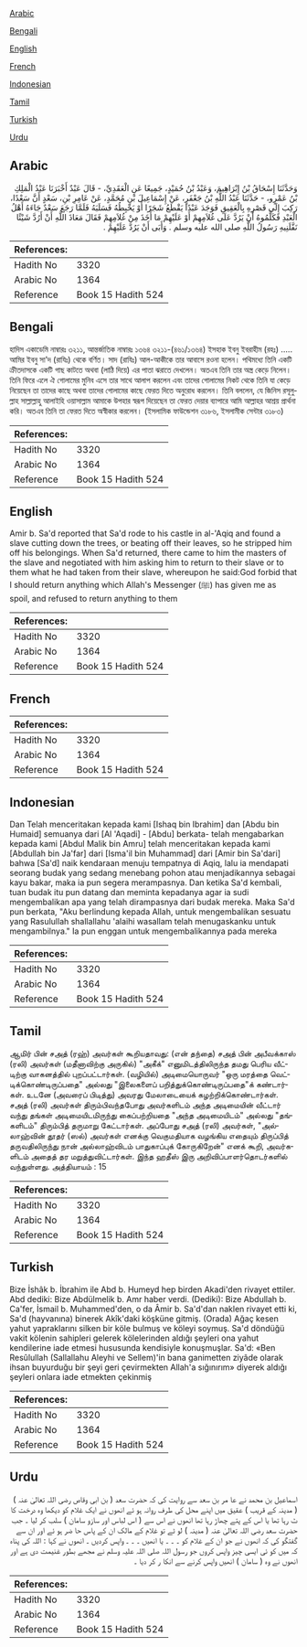 [Arabic](#arabic)

[Bengali](#bengali)

[English](#english)

[French](#french)

[Indonesian](#indonesian)

[Tamil](#tamil)

[Turkish](#turkish)

[Urdu](#urdu)

## Arabic


<div dir="rtl" lang="ar" style={{fontSize:'larger',backgroundColor:'#f8f9fa',padding:20}}>
وَحَدَّثَنَا إِسْحَاقُ بْنُ إِبْرَاهِيمَ، وَعَبْدُ بْنُ حُمَيْدٍ، جَمِيعًا عَنِ الْعَقَدِيِّ، - قَالَ عَبْدٌ أَخْبَرَنَا عَبْدُ الْمَلِكِ بْنُ عَمْرٍو، - حَدَّثَنَا عَبْدُ اللَّهِ بْنُ جَعْفَرٍ، عَنْ إِسْمَاعِيلَ بْنِ مُحَمَّدٍ، عَنْ عَامِرِ بْنِ، سَعْدٍ أَنَّ سَعْدًا، رَكِبَ إِلَى قَصْرِهِ بِالْعَقِيقِ فَوَجَدَ عَبْدًا يَقْطَعُ شَجَرًا أَوْ يَخْبِطُهُ فَسَلَبَهُ فَلَمَّا رَجَعَ سَعْدٌ جَاءَهُ أَهْلُ الْعَبْدِ فَكَلَّمُوهُ أَنْ يَرُدَّ عَلَى غُلاَمِهِمْ أَوْ عَلَيْهِمْ مَا أَخَذَ مِنْ غُلاَمِهِمْ فَقَالَ مَعَاذَ اللَّهِ أَنْ أَرُدَّ شَيْئًا نَفَّلَنِيهِ رَسُولُ اللَّهِ صلى الله عليه وسلم ‏.‏ وَأَبَى أَنْ يَرُدَّ عَلَيْهِمْ ‏.‏
</div>
<div style={{backgroundColor:'#f8f9fa',padding:20, marginBottom: 10}}><table> <thead> <tr> <th>References:</th> <th></th> </tr> </thead> <tbody><tr><td>Hadith No</td><td>3320</td></tr><tr><td>Arabic No</td><td>1364</td></tr><tr><td>Reference</td><td>Book 15 Hadith 524</td></tr></tbody></table></div>

## Bengali


<div dir="ltr" lang="bn" style={{fontSize:'larger',backgroundColor:'#f8f9fa',padding:20}}>
হাদিস একাডেমি নাম্বারঃ ৩২১১, আন্তর্জাতিক নাম্বারঃ ১৩৬৪ ৩২১১-(৪৬১/১৩৬৪) ইসহাক ইবনু ইবরাহীম (রহঃ) ..... আমির ইবনু সা'দ (রাযিঃ) থেকে বর্ণিত। সাদ (রাযিঃ) আল-আকীকে তার আবাসে রওনা হলেন। পথিমধ্যে তিনি একটি ক্রীতদাসকে একটি গাছ কাটতে অথবা (লাঠি দিয়ে) এর পাতা ঝরাতে দেখলেন। অতএব তিনি তার অস্ত্র কেড়ে নিলেন। তিনি ফিরে এলে ঐ গোলামের মুনিব এসে তার সাথে আলাপ করলেন এবং তাদের গোলামের নিকট থেকে তিনি যা কেড়ে নিয়েছেন তা তাদের কাছে অথবা তাদের গোলামের কাছে ফেরত দিতে অনুরোধ করলেন। তিনি বললেন, যে জিনিস রসূলুল্লাহ সাল্লাল্লাহু আলাইহি ওয়াসাল্লাম আমাকে উপহার স্বরূপ দিয়েছেন তা ফেরত দেয়ার ব্যাপারে আমি আল্লাহর আশ্রয় প্রার্থনা করি। অতএব তিনি তা ফেরত দিতে অস্বীকার করলেন। (ইসলামিক ফাউন্ডেশন ৩১৮৬, ইসলামীক সেন্টার ৩১৮৩)
</div>
<div style={{backgroundColor:'#f8f9fa',padding:20, marginBottom: 10}}><table> <thead> <tr> <th>References:</th> <th></th> </tr> </thead> <tbody><tr><td>Hadith No</td><td>3320</td></tr><tr><td>Arabic No</td><td>1364</td></tr><tr><td>Reference</td><td>Book 15 Hadith 524</td></tr></tbody></table></div>

## English


<div dir="ltr" lang="en" style={{fontSize:'larger',backgroundColor:'#f8f9fa',padding:20}}>
Amir b. Sa'd reported that Sa'd rode to his castle in al-'Aqiq and found a slave cutting down the trees, or beating off their leaves, so he stripped him off his belongings. When Sa'd returned, there came to him the masters of the slave and negotiated with him asking him to return to their slave or to them what he had taken from their slave, whereupon he said:God forbid that I should return anything which Allah's Messenger (ﷺ) has given me as spoil, and refused to return anything to them
</div>
<div style={{backgroundColor:'#f8f9fa',padding:20, marginBottom: 10}}><table> <thead> <tr> <th>References:</th> <th></th> </tr> </thead> <tbody><tr><td>Hadith No</td><td>3320</td></tr><tr><td>Arabic No</td><td>1364</td></tr><tr><td>Reference</td><td>Book 15 Hadith 524</td></tr></tbody></table></div>

## French


<div dir="ltr" lang="fr" style={{fontSize:'larger',backgroundColor:'#f8f9fa',padding:20}}>

</div>
<div style={{backgroundColor:'#f8f9fa',padding:20, marginBottom: 10}}><table> <thead> <tr> <th>References:</th> <th></th> </tr> </thead> <tbody><tr><td>Hadith No</td><td>3320</td></tr><tr><td>Arabic No</td><td>1364</td></tr><tr><td>Reference</td><td>Book 15 Hadith 524</td></tr></tbody></table></div>

## Indonesian


<div dir="ltr" lang="id" style={{fontSize:'larger',backgroundColor:'#f8f9fa',padding:20}}>
Dan Telah menceritakan kepada kami [Ishaq bin Ibrahim] dan [Abdu bin Humaid] semuanya dari [Al 'Aqadi] - [Abdu] berkata- telah mengabarkan kepada kami [Abdul Malik bin Amru] telah menceritakan kepada kami [Abdullah bin Ja'far] dari [Isma'il bin Muhammad] dari [Amir bin Sa'dari] bahwa [Sa'd] naik kendaraan menuju tempatnya di Aqiq, lalu ia mendapati seorang budak yang sedang menebang pohon atau menjadikannya sebagai kayu bakar, maka ia pun segera merampasnya. Dan ketika Sa'd kembali, tuan budak itu pun datang dan meminta kepadanya agar ia sudi mengembalikan apa yang telah dirampasnya dari budak mereka. Maka Sa'd pun berkata, "Aku berlindung kepada Allah, untuk mengembalikan sesuatu yang Rasulullah shallallahu 'alaihi wasallam telah menugaskanku untuk mengambilnya." Ia pun enggan untuk mengembalikannya pada mereka
</div>
<div style={{backgroundColor:'#f8f9fa',padding:20, marginBottom: 10}}><table> <thead> <tr> <th>References:</th> <th></th> </tr> </thead> <tbody><tr><td>Hadith No</td><td>3320</td></tr><tr><td>Arabic No</td><td>1364</td></tr><tr><td>Reference</td><td>Book 15 Hadith 524</td></tr></tbody></table></div>

## Tamil


<div dir="ltr" lang="ta" style={{fontSize:'larger',backgroundColor:'#f8f9fa',padding:20}}>
ஆமிர் பின் சஅத் (ரஹ்) அவர்கள் கூறியதாவது: (என் தந்தை) சஅத் பின் அபீவக்காஸ் (ரலி) அவர்கள் (மதீனாவிற்கு அருகில்) "அகீக்" எனுமிடத்திலிருந்த தமது பெரிய வீட்டிற்கு வாகனத்தில் புறப்பட்டார்கள். (வழியில்) அடிமையொருவர் "ஒரு மரத்தை வெட்டிக்கொண்டிருப்பதை" அல்லது "இலைகளைப் பறித்துக்கொண்டிருப்பதை"க் கண்டார்கள். உடனே (அவரைப் பிடித்து) அவரது மேலாடையைக் கழற்றிக்கொண்டார்கள். சஅத் (ரலி) அவர்கள் திரும்பிவந்தபோது அவர்களிடம் அந்த அடிமையின் வீட்டார் வந்து தங்கள் அடிமையிடமிருந்து கைப்பற்றியதை "அந்த அடிமையிடம்" அல்லது "தங்களிடம்" திரும்பித் தருமாறு கேட்டார்கள். அப்போது சஅத் (ரலி) அவர்கள், "அல்லாஹ்வின் தூதர் (ஸல்) அவர்கள் எனக்கு வெகுமதியாக வழங்கிய எதையும் திருப்பித் தருவதிலிருந்து நான் அல்லாஹ்விடம் பாதுகாப்புக் கோருகிறேன்" எனக் கூறி, அவர்களிடம் அதைத் தர மறுத்துவிட்டார்கள். இந்த ஹதீஸ் இரு அறிவிப்பாளர்தொடர்களில் வந்துள்ளது. அத்தியாயம் : 15
</div>
<div style={{backgroundColor:'#f8f9fa',padding:20, marginBottom: 10}}><table> <thead> <tr> <th>References:</th> <th></th> </tr> </thead> <tbody><tr><td>Hadith No</td><td>3320</td></tr><tr><td>Arabic No</td><td>1364</td></tr><tr><td>Reference</td><td>Book 15 Hadith 524</td></tr></tbody></table></div>

## Turkish


<div dir="ltr" lang="tr" style={{fontSize:'larger',backgroundColor:'#f8f9fa',padding:20}}>
Bize İshâk b. İbrahim ile Abd b. Humeyd hep birden Akadi'den rivayet ettiler. Abd dediki: Bize Abdülmelik b. Amr haber verdi. (Dediki): Bize Abdullah b. Ca'fer, İsmail b. Muhammed'den, o da Âmir b. Sa'd'dan naklen rivayet etti ki, Sa'd (hayvanına) binerek Akîk'daki köşküne gitmiş. (Orada) Ağaç kesen yahut yapraklarını silken bir köle bulmuş ve köleyi soymuş. Sa'd döndüğü vakit kölenin sahipleri gelerek kölelerinden aldığı şeyleri ona yahut kendilerine iade etmesi hususunda kendisiyle konuşmuşlar. Sa'd: «Ben Resûlullah (Sallallahu Aleyhi ve Sellem)'in bana ganimetten ziyâde olarak ihsan buyurduğu bir şeyi geri çevirmekten Allah'a sığınırım» diyerek aldığı şeyleri onlara iade etmekten çekinmiş
</div>
<div style={{backgroundColor:'#f8f9fa',padding:20, marginBottom: 10}}><table> <thead> <tr> <th>References:</th> <th></th> </tr> </thead> <tbody><tr><td>Hadith No</td><td>3320</td></tr><tr><td>Arabic No</td><td>1364</td></tr><tr><td>Reference</td><td>Book 15 Hadith 524</td></tr></tbody></table></div>

## Urdu


<div dir="rtl" lang="ur" style={{fontSize:'larger',backgroundColor:'#f8f9fa',padding:20}}>
اسماعیل بن محمد نے عا مر بن سعد سے روایت کی کہ حضرت سعد ( بن ابی وقاص رضی اللہ تعالیٰ عنہ ) ( مدینہ کے قریب ) عقیق میں اپنے محل کی طرف روانہ ہو ئے انھوں نے ایک غلام کو دیکھا وہ درخت کا ٹ رہا تھا یا اس کے پتے چھاڑ رہا تھا انھوں نے اس سے ( اس لباس اور سازو سامان ) سلب کر لیا ۔ جب حضرت سعد رضی اللہ تعالیٰ عنہ ( مدینہ ) لو ٹے تو غلام کے مالک ان کے پاس حا ضر ہو ئے اور ان سے گفتگو کی کہ انھوں نے جو ان کے غلام کو ۔ ۔ ۔ یا انھیں ۔ ۔ ۔ واپس کردیں ۔ انھوں نے کہا : اللہ کی پناہ کہ میں کو ئی ایسی چیز واپس کروں جو رسول اللہ صلی اللہ علیہ وسلم نے مجھے بطور غنیمت دی ہے اور انھوں نے وہ ( سامان ) انھیں واپس کرنے سے انکا ر کر دیا ۔
</div>
<div style={{backgroundColor:'#f8f9fa',padding:20, marginBottom: 10}}><table> <thead> <tr> <th>References:</th> <th></th> </tr> </thead> <tbody><tr><td>Hadith No</td><td>3320</td></tr><tr><td>Arabic No</td><td>1364</td></tr><tr><td>Reference</td><td>Book 15 Hadith 524</td></tr></tbody></table></div>